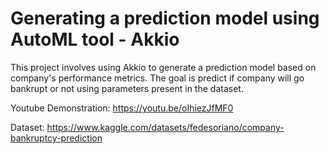 # Generating a prediction model using AutoML tool - Akkio

This project involves using Akkio to generate a prediction model based on company's performance metrics. 
The goal is predict if company will go bankrupt or not using parameters present in the dataset.

Youtube Demonstration: https://youtu.be/oIhiezJfMF0

Dataset: https://www.kaggle.com/datasets/fedesoriano/company-bankruptcy-prediction
